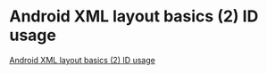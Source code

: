 # Android XML layout basics (2) ID usage
[Android XML layout basics (2) ID usage](https://aiwithcloud.com/2022/09/15/android_xml_layout_basics_2_id_usage/)